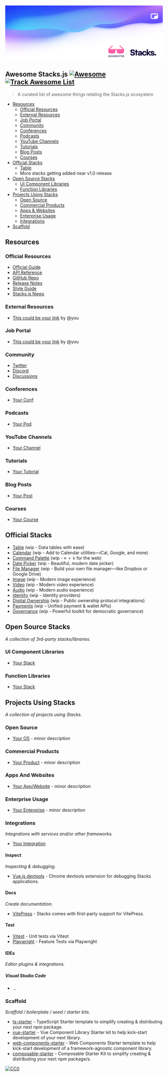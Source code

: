 <p align="center"><img src="assets/cover_awesome.png" alt="Social Card of Awesome Stacks"></p>

## Awesome Stacks.js [![Awesome](https://cdn.rawgit.com/sindresorhus/awesome/d7305f38d29fed78fa85652e3a63e154dd8e8829/media/badge.svg)](https://github.com/sindresorhus/awesome) [![Track Awesome List](https://www.trackawesomelist.com/badge.svg)](https://www.trackawesomelist.com/stacksjs/awesome-stacks)

> A curated list of awesome things relating the Stacks.js ecosystem

- [Resources](#resources)
  - [Official Resources](#official-resources)
  - [External Resources](#external-resources)
  - [Job Portal](#job-portal)
  - [Community](#community)
  - [Conferences](#conferences)
  - [Podcasts](#podcasts)
  - [YouTube Channels](#youtube-channels)
  - [Tutorials](#tutorials)
  - [Blog Posts](#blog-posts)
  - [Courses](#courses)
- [Official Stacks](#official-stacks)
  - [Table](https://github.com/stacksjs/stacks)
  - More stacks getting added near v1.0 release 
- [Open Source Stacks](#open-source-stacks)
  - [UI Component Libraries](#ui-component-libraries)
  - [Function Libraries](#function-libraries)
- [Projects Using Stacks](#projects-using-stacks)
  - [Open Source](#open-source)
  - [Commercial Products](#commercial-products)
  - [Apps & Websites](#apps-and-websites)
  - [Enterprise Usage](#enterprise-usage)
  - [Integrations](#integrations)
- [Scaffold](#scaffold)

## Resources

### Official Resources

- [Official Guide](http://stacks.ow3.org/guide/)
- [API Reference](http://stacks.ow3.org/api/)
- [GitHub Repo](https://github.com/stacksjs/stacks)
- [Release Notes](https://github.com/stacksjs/stacks/releases)
- [Style Guide](http://stacks.ow3.org/style-guide/)
- [Stacks.js News](https://news.ow3.org/)

### External Resources

- [This could be your link](https://stacks.ow3.org) by @you

### Job Portal

- [This could be your link](https://stacks.ow3.org) by @you

### Community

- [Twitter](https://twitter.com/stacksjs)
- [Discord](https://discord.ow3.org/)
- [Discussions](https://github.com/stacksjs/stacks/discussions/)

### Conferences

- [Your Conf](https://ow3.org)

### Podcasts

- [Your Pod](https://ow3.org)

### YouTube Channels

- [Your Channel](https://ow3.org)

### Tutorials

- [Your Tutorial](https://ow3.org)

### Blog Posts

- [Your Post](https://ow3.org)

### Courses

- [Your Course](https://ow3.org)

## Official Stacks

- [Table](https://github.com/stacksjs/table) (wip - Data tables with ease)
- [Calendar](https://github.com/stacksjs/calendar) (wip - Add to Calendar utilities—iCal, Google, and more)
- [Command Palette](https://github.com/stacksjs/command-palette) (wip - `⌘ + k` for the web)
- [Date Picker](https://github.com/stacksjs/date-picker) (wip - Beautiful, modern date picker)
- [File Manager](https://github.com/stacksjs/file-manager) (wip - Build your own file manager—like Dropbox or Google Drive)
- [Image](https://github.com/stacksjs/image) (wip - Modern image experience)
- [Video](https://github.com/stacksjs/video) (wip - Modern video experience)
- [Audio](https://github.com/stacksjs/audio) (wip - Modern audio experience)
- [Identity](https://github.com/stacksjs/identity) (wip - Identity providers)
- [Digital Ownership](https://github.com/stacksjs/ownerhsip) (wip - Public ownership protocol integrations)
- [Payments](https://github.com/stacksjs/defi) (wip - Unified payment & wallet APIs)
- [Governance](https://github.com/stacksjs/governance) (wip - Powerful toolkit for democratic governance)

## Open Source Stacks

_A collection of 3rd-party stacks/libraries._

### UI Component Libraries

- [Your Stack](https://ow3.org)

### Function Libraries

- [Your Stack](https://ow3.org)

## Projects Using Stacks

_A collection of projects using Stacks._

### Open Source

- [Your OS](https://ow3.org) - minor description

### Commercial Products

- [Your Product](https://ow3.org) - minor description

### Apps And Websites

- [Your App/Website](https://ow3.org) - minor description

### Enterprise Usage

- [Your Enterprise](https://ow3.org) - minor description

### Integrations

_Integrations with services and/or other frameworks._

- [Your Integration](https://ow3.org)

#### Inspect

_Inspecting & debugging._

- [Vue.js devtools](https://github.com/vuejs/vue-devtools) - Chrome devtools extension for debugging Stacks applications.

#### Docs

_Create documentation._

- [VitePress](https://vitepress.vuejs.org/) - Stacks comes with first-party support for VitePress.

#### Test

- [Vitest](https://vitest.dev/) - Unit tests via Vitest
- [Playwright](https://github.com/microsoft/playwright) - Feature Tests via Playwright

#### IDEs

_Editor plugins & integrations._

##### Visual Studio Code

- ...

### Scaffold

_Scaffold / boilerplate / seed / starter kits._

- [ts-starter](https://github.com/stacksjs/ts-starter) - TypeScript Starter template to simplify creating & distributing your next npm package.
- [vue-starter](https://github.com/ow3org/vue-starter) - Vue Component Library Starter kit to help kick-start development of your next library.
- [web-components-starter](https://github.com/ow3org/web-components-starter) - Web Components Starter template to help kick-start development of a framework-agnostic component library.
- [composable-starter](https://github.com/ow3org/composable-starter) - Composable Starter Kit to simplify creating & distributing your next npm package/s.

[![CC0](https://i.creativecommons.org/p/zero/1.0/88x31.png)](https://creativecommons.org/publicdomain/zero/1.0/)
